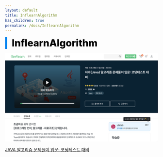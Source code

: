 ```yaml
---
layout: default
title: InflearnAlgorithm
has_children: true
permalink: /docs/InflearnAlgorithm
---
```


<div style="font-size:32px; font-weight: 800; border-left: 7px solid #0687f0; padding-left:15px !important; color:#000000">InflearnAlgorithm</div>
  

![java 알고리즘](/assets/images/InflearnAlgorithm/inflearnAlgorithm.png)

[JAVA 알고리즘 문제풀이 입문: 코딩테스트 대비](https://www.inflearn.com/course/%EC%9E%90%EB%B0%94-%EC%95%8C%EA%B3%A0%EB%A6%AC%EC%A6%98-%EB%AC%B8%EC%A0%9C%ED%92%80%EC%9D%B4-%EC%BD%94%ED%85%8C%EB%8C%80%EB%B9%84/)